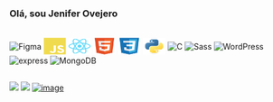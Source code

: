 ### Olá, sou Jenifer Ovejero


<div style="display: inline_block"><br>
  <img align="center" alt="Figma" height="40" width="40" src="https://profilinator.rishav.dev/skills-assets/figma-icon.svg">
  <img align="center" alt="Js" height="30" width="40" src="https://raw.githubusercontent.com/devicons/devicon/master/icons/javascript/javascript-plain.svg">
  <img align="center" alt="React" height="30" width="40" src="https://raw.githubusercontent.com/devicons/devicon/master/icons/react/react-original.svg">
  <img align="center" alt="HTML" height="30" width="40" src="https://raw.githubusercontent.com/devicons/devicon/master/icons/html5/html5-original.svg">
  <img align="center" alt="CSS" height="30" width="40" src="https://raw.githubusercontent.com/devicons/devicon/master/icons/css3/css3-original.svg">
  <img align="center" alt="Python" height="30" width="40" src="https://raw.githubusercontent.com/devicons/devicon/master/icons/python/python-original.svg">
  <img align="center" alt="C" height="40" width="40" src="https://img.icons8.com/?size=512&id=40670&format=png">
  <img align="center" alt="Sass" height="40" width="40" src="https://profilinator.rishav.dev/skills-assets/sass-original.svg">
  <img align="center" alt="WordPress" height="40" width="40" src="https://profilinator.rishav.dev/skills-assets/wordpress.png">
  <img align="center" alt="express" height="40" width="40" src="https://profilinator.rishav.dev/skills-assets/express-original-wordmark.svg">
  <img align="center" alt="MongoDB" height="40" width="40" src="https://profilinator.rishav.dev/skills-assets/mongodb-original-wordmark.svg">

  
</div>
  
  ##
 
<div>
  <a href = "mailto:jenifersofiaovejero@gmail.com"><img src="https://img.shields.io/badge/-Gmail-%23333?style=for-the-badge&logo=gmail&logoColor=white" target="_blank"></a>  
  <a href = "https://www.linkedin.com/in/jenifer-sofia-ovejero-3856a0234" target="_blank"><img src="https://img.shields.io/badge/-LinkedIn-%230077B5?style=for-the-badge&logo=linkedin&logoColor=white" target="_blank"></a>  
  <a href = "https://jeniferovejero.github.io/portfolio/"><img height="28" alt="image" src="https://github.com/user-attachments/assets/ffd0f179-fcb1-4504-85c4-2525592ef7cf"/></a>
</div>
